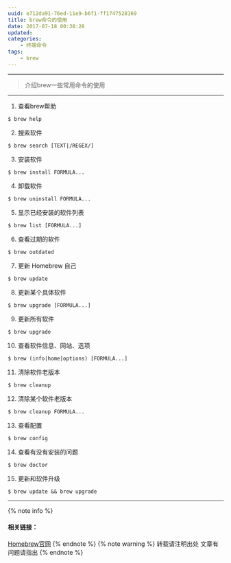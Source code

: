 ```yaml
---
uuid: e712da91-76ed-11e9-b6f1-ff1747528169
title: brew命令的使用
date: 2017-07-18 00:38:28
updated: 
categories:
    - 终端命令
tags:
    - brew
---
```

---
>介绍brew一些常用命令的使用
  
 <!-- more -->

***
1. 查看brew帮助
```
$ brew help
```
2. 搜索软件
 ```
 $ brew search [TEXT|/REGEX/]
 ```
3. 安装软件
```
$ brew install FORMULA...
```
4. 卸载软件
```
$ brew uninstall FORMULA...
```
5. 显示已经安装的软件列表
```
$ brew list [FORMULA...]
```
6. 查看过期的软件
```
$ brew outdated
```
7. 更新 Homebrew 自己
```
$ brew update
```
8. 更新某个具体软件
```
$ brew upgrade [FORMULA...]
```
9. 更新所有软件
```
$ brew upgrade
```
10. 查看软件信息、网站、选项
```
$ brew (info|home|options) [FORMULA...]
```
11. 清除软件老版本
```
$ brew cleanup
```
12. 清除某个软件老版本
```
$ brew cleanup FORMULA...
```
13. 查看配置
```
$ brew config
```
14. 查看有没有安装的问题
```
$ brew doctor
```
15. 更新和软件升级
```
$ brew update && brew upgrade
```
***
{% note info %} 
 #### 相关链接：
 [Homebrew官网](https://brew.sh)
{% endnote %}
{% note warning %} 
 转载请注明出处 
 文章有问题请指出
{% endnote %}









